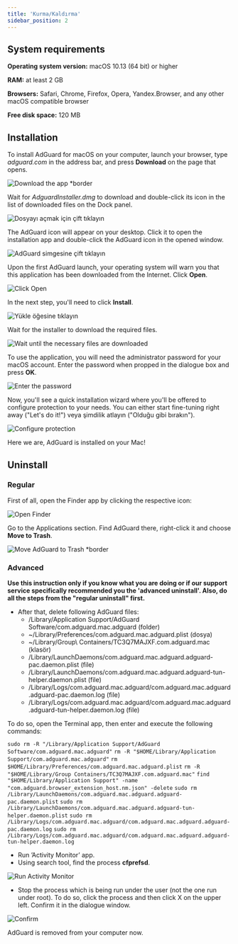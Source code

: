 ```yaml
---
title: 'Kurma/Kaldırma'
sidebar_position: 2
---
```


## System  requirements

**Operating system version:** macOS 10.13 (64 bit) or higher

**RAM:** at least 2 GB

**Browsers:** Safari, Chrome, Firefox, Opera, Yandex.Browser, and any other macOS compatible browser

**Free disk space:** 120 MB

## Installation

To install AdGuard for macOS on your computer, launch your browser, type _adguard.com_ in the address bar, and press **Download** on the page that opens.

![Download the app *border](https://cdn.adtidy.org/content/kb/ad_blocker/mac/1.jpg)

Wait for _AdguardInstaller.dmg_ to download and double-click its icon in the list of downloaded files on the Dock panel.

![Dosyayı açmak için çift tıklayın](https://cdn.adtidy.org/content/kb/ad_blocker/mac/installation_open_the_file.jpg)

The AdGuard icon will appear on your desktop. Click it to open the installation app and double-click the AdGuard icon in the opened window.

![AdGuard simgesine çift tıklayın](https://cdn.adtidy.org/content/kb/ad_blocker/mac/3.jpg)

Upon the first AdGuard launch, your operating system will warn you that this application has been downloaded from the Internet. Click **Open**.

![Click Open](https://cdn.adtidy.org/content/kb/ad_blocker/mac/4.jpg)

In the next step, you'll need to click **Install**.

![Yükle öğesine tıklayın](https://cdn.adtidy.org/public/Adguard/kb/installation/Mac/en/5.png)

Wait for the installer to download the required files.

![Wait until the necessary files are downloaded](https://cdn.adtidy.org/content/kb/ad_blocker/mac/6.jpg)

To use the application, you will need the administrator password for your macOS account. Enter the password when propped in the dialogue box and press **OK**.

![Enter the password](https://cdn.adtidy.org/content/kb/ad_blocker/mac/7.jpg)

Now, you'll see a quick installation wizard where you'll be offered to configure protection to your needs. You can either start fine-tuning right away ("Let's do it!") veya şimdilik atlayın ("Olduğu gibi bırakın").

![Configure protection](https://cdn.adtidy.org/content/kb/ad_blocker/mac/installation-wizard.jpg)

Here we are, AdGuard is installed on your Mac!

## Uninstall

### Regular
First of all, open the Finder app by clicking the respective icon:

![Open Finder](https://cdn.adtidy.org/public/Adguard/En/Articles/howtodelete/finder.png)

Go to the Applications section. Find AdGuard there, right-click it and choose **Move to Trash**.

![Move AdGuard to Trash *border](https://cdn.adtidy.org/content/kb/ad_blocker/mac/11.jpg)

### Advanced

**Use this instruction only if you know what you are doing or if our support service specifically recommended you the 'advanced uninstall'. Also, do all the steps from the "regular uninstall" first.**

* After that, delete following AdGuard files:
    * /Library/Application Support/AdGuard Software/com.adguard.mac.adguard (folder)
    * ~/Library/Preferences/com.adguard.mac.adguard.plist (dosya)
    * ~/Library/Group\ Containers/TC3Q7MAJXF.com.adguard.mac (klasör)
    * /Library/LaunchDaemons/com.adguard.mac.adguard.adguard-pac.daemon.plist (file)
    * /Library/LaunchDaemons/com.adguard.mac.adguard.adguard-tun-helper.daemon.plist (file)
    * /Library/Logs/com.adguard.mac.adguard/com.adguard.mac.adguard.adguard-pac.daemon.log (file)
    * /Library/Logs/com.adguard.mac.adguard/com.adguard.mac.adguard.adguard-tun-helper.daemon.log (file)

To do so, open the Terminal app, then enter and execute the following commands:

`sudo rm -R "/Library/Application Support/AdGuard Software/com.adguard.mac.adguard"` `rm -R "$HOME/Library/Application Support/com.adguard.mac.adguard"` `rm $HOME/Library/Preferences/com.adguard.mac.adguard.plist` `rm -R "$HOME/Library/Group Containers/TC3Q7MAJXF.com.adguard.mac"` `find "$HOME/Library/Application Support" -name "com.adguard.browser_extension_host.nm.json" -delete` `sudo rm /Library/LaunchDaemons/com.adguard.mac.adguard.adguard-pac.daemon.plist` `sudo rm /Library/LaunchDaemons/com.adguard.mac.adguard.adguard-tun-helper.daemon.plist` `sudo rm /Library/Logs/com.adguard.mac.adguard/com.adguard.mac.adguard.adguard-pac.daemon.log` `sudo rm /Library/Logs/com.adguard.mac.adguard/com.adguard.mac.adguard.adguard-tun-helper.daemon.log`

* Run ’Activity Monitor’ app.
* Using search tool, find the process **cfprefsd**.

![Run Activity Monitor](https://cdn.adtidy.org/content/kb/ad_blocker/mac/22.jpg)

* Stop the process which is being run under the user (not the one run under root). To do so, click the process and then click X on the upper left. Confirm it in the dialogue window.

![Confirm](https://cdn.adtidy.org/content/kb/ad_blocker/mac/33.jpg)

AdGuard is removed from your computer now.
